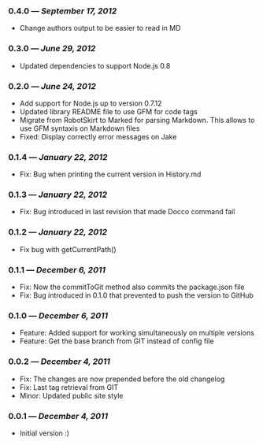 ### 0.4.0 — *September 17, 2012*

  * Change authors output to be easier to read in MD

### 0.3.0 — *June 29, 2012*

  * Updated dependencies to support Node.js 0.8

### 0.2.0 — *June 24, 2012*

  * Add support for Node.js up to version 0.7.12
  * Updated library README file to use GFM for code tags
  * Migrate from RobotSkirt to Marked for parsing Markdown. This allows to use GFM syntaxis on Markdown files
  * Fixed: Display correctly error messages on Jake

### 0.1.4 — *January 22, 2012*

  * Fix: Bug when printing the current version in History.md

### 0.1.3 — *January 22, 2012*

  * Fix: Bug introduced in last revision that made Docco command fail

### 0.1.2 — *January 22, 2012*

  * Fix bug with getCurrentPath()

### 0.1.1 — *December 6, 2011*

  * Fix: Now the commitToGit method also commits the package.json file
  * Fix: Bug introduced in 0.1.0 that prevented to push the version to GitHub

### 0.1.0 — *December 6, 2011*

  * Feature: Added support for working simultaneously on multiple versions
  * Feature: Get the base branch from GIT instead of config file

### 0.0.2 — *December 4, 2011*

  * Fix: The changes are now prepended before the old changelog
  * Fix: Last tag retrieval from GIT
  * Minor: Updated public site style

### 0.0.1 — *December 4, 2011*

  * Initial version :)

